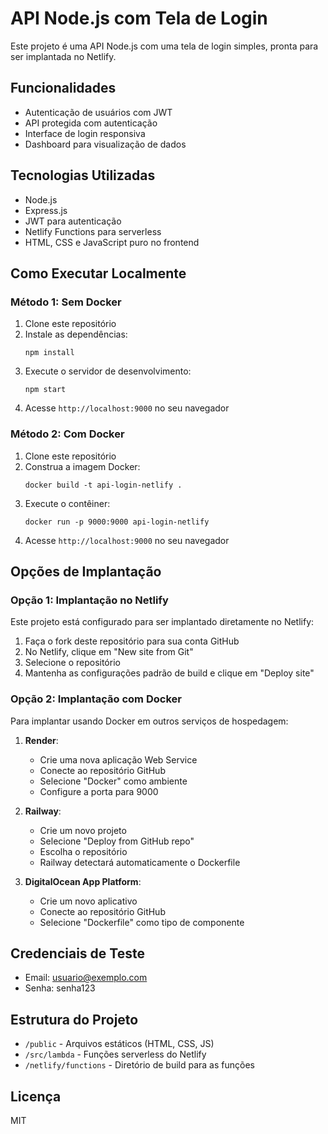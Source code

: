 # API Node.js com Tela de Login

Este projeto é uma API Node.js com uma tela de login simples, pronta para ser implantada no Netlify.

## Funcionalidades

- Autenticação de usuários com JWT
- API protegida com autenticação
- Interface de login responsiva
- Dashboard para visualização de dados

## Tecnologias Utilizadas

- Node.js
- Express.js
- JWT para autenticação
- Netlify Functions para serverless
- HTML, CSS e JavaScript puro no frontend

## Como Executar Localmente

### Método 1: Sem Docker

1. Clone este repositório
2. Instale as dependências:
   ```
   npm install
   ```
3. Execute o servidor de desenvolvimento:
   ```
   npm start
   ```
4. Acesse `http://localhost:9000` no seu navegador

### Método 2: Com Docker

1. Clone este repositório
2. Construa a imagem Docker:
   ```
   docker build -t api-login-netlify .
   ```
3. Execute o contêiner:
   ```
   docker run -p 9000:9000 api-login-netlify
   ```
4. Acesse `http://localhost:9000` no seu navegador

## Opções de Implantação

### Opção 1: Implantação no Netlify

Este projeto está configurado para ser implantado diretamente no Netlify:

1. Faça o fork deste repositório para sua conta GitHub
2. No Netlify, clique em "New site from Git"
3. Selecione o repositório
4. Mantenha as configurações padrão de build e clique em "Deploy site"

### Opção 2: Implantação com Docker

Para implantar usando Docker em outros serviços de hospedagem:

1. **Render**:
   - Crie uma nova aplicação Web Service
   - Conecte ao repositório GitHub
   - Selecione "Docker" como ambiente
   - Configure a porta para 9000

2. **Railway**:
   - Crie um novo projeto
   - Selecione "Deploy from GitHub repo"
   - Escolha o repositório
   - Railway detectará automaticamente o Dockerfile

3. **DigitalOcean App Platform**:
   - Crie um novo aplicativo
   - Conecte ao repositório GitHub
   - Selecione "Dockerfile" como tipo de componente

## Credenciais de Teste

- Email: usuario@exemplo.com
- Senha: senha123

## Estrutura do Projeto

- `/public` - Arquivos estáticos (HTML, CSS, JS)
- `/src/lambda` - Funções serverless do Netlify
- `/netlify/functions` - Diretório de build para as funções

## Licença

MIT
